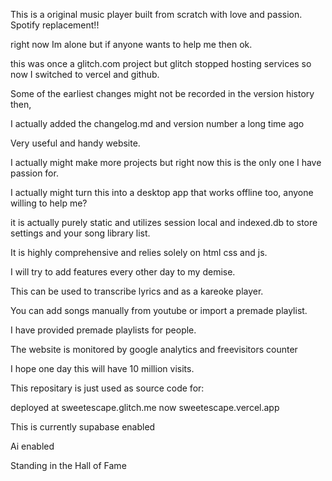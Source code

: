 This is a original music player built from scratch with love and passion. Spotify replacement!!

right now Im alone but if anyone wants to help me then ok.

this was once a glitch.com project but glitch stopped hosting services so now I switched to vercel and github.

Some of the earliest changes might not be recorded in the version history then, 

I actually added the changelog.md and version number a long time ago

Very useful and handy website.

I actually might make more projects but right now this is the only one I have passion for.

I actually might turn this into a desktop app that works offline too, anyone willing to help me?

it is actually purely static and utilizes session local and indexed.db to store settings and your song library list.

It is highly comprehensive and relies solely on html css and js.

I will try to add features every other day to my demise.

This can be used to transcribe lyrics and as a kareoke player.

You can add songs manually from youtube or import a premade playlist.

I have provided premade playlists for people.

The website is monitored by google analytics and freevisitors counter

I hope one day this will have 10 million visits.

This repositary is just used as source code for:

deployed at sweetescape.glitch.me now sweetescape.vercel.app

This is currently supabase enabled

Ai enabled






Standing in the Hall of Fame
